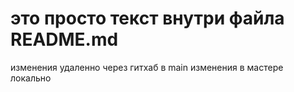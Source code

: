# это просто текст внутри файла README.md
изменения удаленно через гитхаб в main
изменения в мастере локально